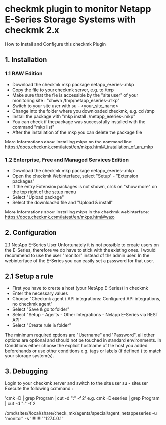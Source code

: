 # checkmk plugin to monitor Netapp E-Series Storage Systems with checkmk 2.x

How to Install and Configure this checkmk Plugin

## 1. Installation 

### 1.1 RAW Edition

- Download the checkmk mkp package netapp_eseries-<version>.mkp
- Copy the file to your checkmk server, e.g. to /tmp
- Make sure that the file is accessible by the "site user" of your monitoring site : "chown <site name> /tmp/netapp_eseries-<version>.mkp"
- Switch to your site user with su - <your_site_name>
- Change into the folder where you downloaded checkmk, e.g. cd /tmp
- Install the package with "mkp install ./netapp_eseries-<version>.mkp"
- You can check if the package was successfully installed with the command "mkp list"
- After the installation of the mkp you can delete the package file

More Informations about installing mkps on the command line:
https://docs.checkmk.com/latest/en/mkps.html#_installation_of_an_mkp

### 1.2 Enterprise, Free and Managed Services Edition

- Download the checkmk mkp package netapp_eseries-<version>.mkp
- Open the checkmk Webinterface, select "Setup" - "Extension packages"
- If the entry Extension packages is not shown, click on "show more" on the top right of the setup menu
- Select "Upload package"
- Select the downloaded file and "Upload & install"

More Informations about installing mkps in the checkmk webinterface:
https://docs.checkmk.com/latest/en/mkps.html#wato

## 2. Configuration

2.1 NetApp E-Series User
Unfortunately it is not possible to create users on the E-Series, therefore we do have to stick with the existing ones.
I would recommend to use the user "monitor" instead of the admin user.
In the webinterface of the E-Series you can easily set a password for that user.

## 2.1 Setup a rule 

- First you have to create a host (your NetApp E-Series) in checkmk
- Enter the necessary values
- Choose "Checkmk agent / API integrations: Configured API integrations, no checkmk agent"
- Select "Save & go to folder"
- Select "Setup - Agents - Other Integrations - Netapp E-Series via REST API"
- Select "Create rule in folder"

The minimum required options are "Username" and "Password", all other options are optional and should not be touched in standard environments.
In Conditions either choose the explicit hostname of the host you added beforehands or use other conditions e.g. tags or labels (if defined ) to match your storage system(s).

## 3. Debugging

Login to your checkmk server and switch to the site user
su - siteuser
Execute the following command :

'cmk -D <E-Series Hostname in checkmk> | grep Program | cut -d ":" -f 2'
e.g.
cmk -D eseries | grep Program | cut -d ":" -f 2

/omd/sites/<your site name>/local/share/check_mk/agents/special/agent_netappeseries -u 'monitor' -s '!!!!!!!!' '127.0.0.1'